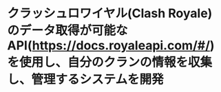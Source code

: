 # クラッシュロワイヤル(Clash Royale)のデータ取得が可能なAPI(https://docs.royaleapi.com/#/)を使用し、自分のクランの情報を収集し、管理するシステムを開発
